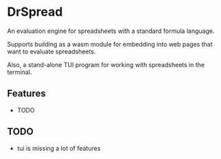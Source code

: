 # DrSpread

An evaluation engine for spreadsheets with a standard formula language.

Supports building as a wasm module for embedding into web pages that want to evaluate spreadsheets.

Also, a stand-alone TUI program for working with spreadsheets in the terminal.

## Features

- TODO

## TODO

- tui is missing a lot of features

